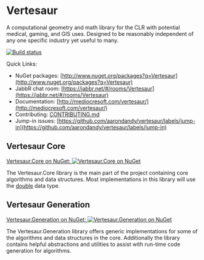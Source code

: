 # Vertesaur

A computational geometry and math library for the CLR with potential medical, gaming, and GIS uses. Designed to be reasonably independent of any one specific industry yet useful to many.

[![Build status](https://ci.appveyor.com/api/projects/status/se5ge033ylh75cwg?svg=true)](https://ci.appveyor.com/project/aarondandy/vertesaur)

Quick Links:

* NuGet packages: [http://www.nuget.org/packages?q=Vertesaur](http://www.nuget.org/packages?q=Vertesaur)
* JabbR chat room: [https://jabbr.net/#/rooms/Vertesaur](https://jabbr.net/#/rooms/Vertesaur)
* Documentation: [http://mediocresoft.com/vertesaur/](http://mediocresoft.com/vertesaur/)
* Contributing: [CONTRIBUTING.md](CONTRIBUTING.md)
* Jump-in issues: [https://github.com/aarondandy/vertesaur/labels/jump-in](https://github.com/aarondandy/vertesaur/labels/jump-in)

## Vertesaur Core

[Vertesaur.Core on NuGet: ![Vertesaur.Core on NuGet](https://img.shields.io/nuget/v/Vertesaur.Core.svg?style=flat-square)](https://www.nuget.org/packages/Vertesaur.Core)

The Vertesaur.Core library is the main part of the project containing core algorithms and data structures. Most implementations in this library will use the [double](http://msdn.microsoft.com/en-us/library/system.double(v=vs.110).aspx) data type.

## Vertesaur Generation

[Vertesaur.Generation on NuGet: ![Vertesaur.Generation on NuGet](https://img.shields.io/nuget/v/Vertesaur.Generation.svg?style=flat-square)](https://www.nuget.org/packages/Vertesaur.Generation)
 
The Vertesaur.Generation library offers generic implementations for some of the algorithms and data structures in the core. Additionally the library contains helpful abstractions and utilities to assist with run-time code generation for algorithms.